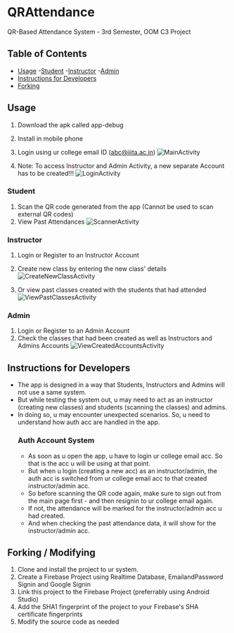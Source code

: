 # QRAttendance
QR-Based Attendance System - 3rd Semester, OOM C3 Project

## Table of Contents
- [Usage](#usage)
  -[Student](#student)
  -[Instructor](#instructor)
  -[Admin](#admin)
- [Instructions for Developers](#instructions)
- [Forking](#forking)

## Usage
1. Download the apk called app-debug
2. Install in mobile phone
3. Login using ur college email ID (abc@iiita.ac.in)
   ![MainActivity](https://github.com/EzraKim09/QRAttendance/assets/117889472/7f460de2-4e5a-4183-bc0f-f113807ea3b0)

4. Note: To access Instructor and Admin Activity, a new separate Account has to be created!!!
   ![LoginActivity](https://github.com/EzraKim09/QRAttendance/assets/117889472/a78003d2-82dd-405f-bb86-81b90e90b4f1)

### Student
1. Scan the QR code generated from the app (Cannot be used to scan external QR codes)
2. View Past Attendances
   ![ScannerActivity](https://github.com/EzraKim09/QRAttendance/assets/117889472/0f5922a5-836d-4cd2-97c5-cad2a2eb7ed7)

### Instructor
1. Login or Register to an Instructor Account
2. Create new class by entering the new class' details
   ![CreateNewClassActivity](https://github.com/EzraKim09/QRAttendance/assets/117889472/f49a3876-152c-4bd4-a4f8-7ad719abe796)

3. Or view past classes created with the students that had attended
   ![ViewPastClassesActivity](https://github.com/EzraKim09/QRAttendance/assets/117889472/6dc95d7d-6002-45a2-8637-8564efa4fd27)

### Admin
1. Login or Register to an Admin Account
2. Check the classes that had been created as well as Instructors and Admins Accounts
   ![ViewCreatedAccountsActivity](https://github.com/EzraKim09/QRAttendance/assets/117889472/140e7167-b3fc-4e92-9cbf-637924f63c68)

## Instructions for Developers
- The app is designed in a way that Students, Instructors and Admins will not use a same system.
- But while testing the system out, u may need to act as an instructor (creating new classes) and students (scanning the classes) and admins.
- In doing so, u may encounter unexpected scenarios. So, u need to understand how auth acc are handled in the app.
  ### Auth Account System
  - As soon as u open the app, u have to login ur college email acc. So that is the acc u will be using at that point.
  - But when u login (creating a new acc) as an instructor/admin, the auth acc is switched from ur college email acc to that created instructor/admin acc.
  - So before scanning the QR code again, make sure to sign out from the main page first - and then resignin to ur college email again.
  - If not, the attendance will be marked for the instructor/admin acc u had created.
  - And when checking the past attendance data, it will show for the instructor/admin acc.
 
## Forking / Modifying
1. Clone and install the project to ur system.
2. Create a Firebase Project using Realtime Database, EmailandPassword Signin and Google Signin
3. Link this project to the Firebase Project (preferrably using Android Studio)
4. Add the SHA1 fingerprint of the project to your Firebase's SHA certificate fingerprints
5. Modify the source code as needed
